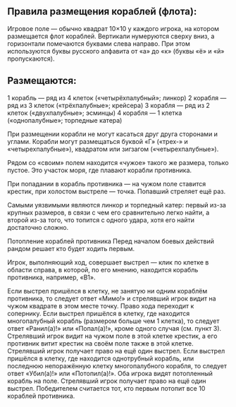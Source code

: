 ## Правила размещения кораблей (флота):
Игровое поле — обычно квадрат 10×10 у каждого игрока, на котором размещается флот кораблей. Вертикали нумеруются сверху вниз, а горизонтали помечаются буквами слева направо. При этом используются буквы русского алфавита от «а» до «к» (буквы «ё» и «й» пропускаются).

## Размещаются:
1 корабль — ряд из 4 клеток («четырёхпалубный»; линкор)
2 корабля — ряд из 3 клеток («трёхпалубные»; крейсера)
3 корабля — ряд из 2 клеток («двухпалубные»; эсминцы)
4 корабля — 1 клетка («однопалубные»; торпедные катера)

При размещении корабли не могут касаться друг друга сторонами и углами. Корабли могут размещаться буквой «Г» («трех-» и «четырехпалубные»), квадратом или зигзагом («четырехпалубные»).

Рядом со «своим» полем находится «чужое» такого же размера, только пустое. Это участок моря, где плавают корабли противника.

При попадании в корабль противника — на чужом поле ставится крестик, при холостом выстреле — точка. Попавший стреляет ещё раз.

Самыми уязвимыми являются линкор и торпедный катер: первый из-за крупных размеров, в связи с чем его сравнительно легко найти, а второй из-за того, что топится с одного удара, хотя его найти достаточно сложно.

Потопление кораблей противника
Перед началом боевых действий рандом решает кто будет ходить первым.

Игрок, выполняющий ход, совершает выстрел — клик по клетке в области справа, в которой, по его мнению, находится корабль противника, например, «В1».

Если выстрел пришёлся в клетку, не занятую ни одним кораблём противника, то следует ответ «Мимо!» и стрелявший игрок видит на чужом квадрате в этом месте точку. Право хода переходит к сопернику.
Если выстрел пришёлся в клетку, где находится многопалубный корабль (размером больше чем 1 клетка), то следует ответ «Ранил(а)!» или «Попал(а)!», кроме одного случая (см. пункт 3). Стрелявший игрок видит на чужом поле в этой клетке крестик, а его противник витит крестик на своём поле также в этой клетке. Стрелявший игрок получает право на ещё один выстрел.
Если выстрел пришёлся в клетку, где находится однотрубный корабль, или последнюю непоражённую клетку многопалубного корабля, то следует ответ «Убил(а)!» или «Потопил(а)!». Оба игрока видят потопленный корабль на поле. Стрелявший игрок получает право на ещё один выстрел.
Победителем считается тот, кто первым потопит все 10 кораблей противника.
